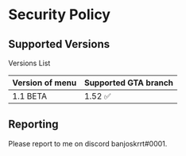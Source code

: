 # Security Policy

## Supported Versions

Versions List

| Version of menu | Supported GTA branch        |
| ------- | ------------------ |
| 1.1 BETA  |1.52 :white_check_mark: |


## Reporting 

Please report to me on discord banjoskrrt#0001.
